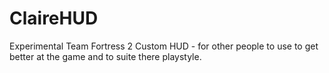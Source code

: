 # ClaireHUD
Experimental Team Fortress 2 Custom HUD - for other people to use to get better at the game and to suite there playstyle.
